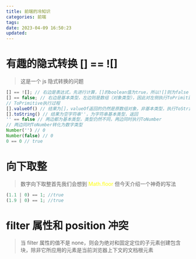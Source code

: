 ```yaml
---
title: 前端的冷知识
categories: 前端
tags:
date: 2023-04-09 16:50:23
updated:
---
```


# 有趣的隐式转换 [] == ![]

> 这是一个 js 隐式转换的问题

```javascript
[] == ![]; // 右边是表达式，先进行计算，[]的boolean值为true，所以![]则为false
[] == false; // 右边是基本类型，左边则是数组（对象类型），因此对左侧执行ToPrimitive
// ToPrimitive执行过程
[].valueOf() // 结果为[]，valueOf返回的仍然是原数组对象，非基本类型，执行ToString
[].toString() // 结果为空字符串''，为字符串基本类型，返回
'' == false // 两边都为基本类型，类型仍然不同，两边同时执行ToNumber
// 两边同时ToNumber转化为数字类型
Number('') // 0
Number(false) // 0
0 == 0 // true
```

# 向下取整

> 数字向下取整首先我们会想到 <font color="#ffff00">Math.floor</font> 但今天介绍一个神奇的写法

```javascript
(1.1 | 0) == 1; //true
(1.9 | 0) == 1; //true
```

# filter 属性和 position 冲突

> 当 filter 属性的值不是 none，则会为绝对和固定定位的子元素创建包含块，除非它所应用的元素是当前浏览器上下文的文档根元素

